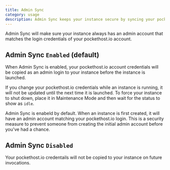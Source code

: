 ```yaml
---
title: Admin Sync
category: usage
description: Admin Sync keeps your instance secure by syncing your pockethost.io account with the admin account of your instance.
---
```


Admin Sync will make sure your instance always has an admin account that matches the login credentials of your pockethost.io account.

## Admin Sync `Enabled` (default)

When Admin Sync is enabled, your pockethost.io account credentials will be copied as an admin login to your instance before the instance is launched.

If you change your pockethost.io credentials while an instance is running, it will not be updated until the next time it is launched. To force your instance to shut down, place it in Maintenance Mode and then wait for the status to show as `idle`.

Admin Sync is enabeld by default. When an instance is first created, it will have an admin account matching your pockethost.io login. This is a security measure to prevent someone from creating the initial admin account before you've had a chance.

## Admin Sync `Disabled`

Your pockethost.io credentails will not be copied to your instance on future invocations.
